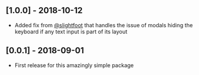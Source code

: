## [1.0.0] - 2018-10-12

* Added fix from [@slightfoot](https://gist.github.com/slightfoot/5af4c5dfa52194a3f8577bf83af2e391) that handles the issue of modals hiding the keyboard if any text input is part of its layout


## [0.0.1] - 2018-09-01

* First release for this amazingly simple package
